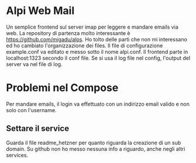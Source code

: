 # Alpi Web Mail
Un semplice frontend sul server imap per leggere e mandare emails via web.
La repository di partenza molto interessante è https://github.com/migadu/alps.
Ho tolto delle parti che non mi interessano ed ho cambiato l'organizzazione dei files.
Il file di configurazione example.conf va editato e messo sotto il nome alpi.conf.
Il frontend parte in localhost:1323 secondo il conf file.
Se si usa il log file nel config, l'output del server va nel file di log.

# Problemi nel Compose
Per mandare emails, il login va effettuato con un indirizzo email valido e non solo con 
l'username.

## Settare il service
Guarda il file readme_hetzner per quanto riguarda la creazione di un sub domain. Su github
non ho messo nessuna info a riguardo, anche negli altri services.